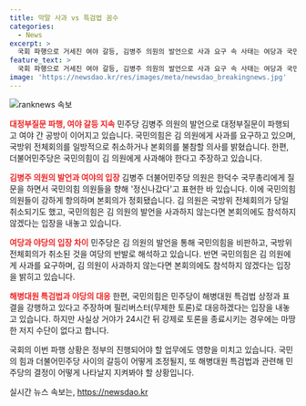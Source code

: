 ```yaml
---
title: 막말 사과 vs 특검법 꼼수
categories:
  - News
excerpt: >
  국회 파행으로 거세진 여야 갈등, 김병주 의원의 발언으로 사과 요구 속 사태는 여당과 국민의힘이 대립. 국민의힘이 김 의원의 사과를 요구하고, 본회의 불참을 밝히며 공방. 국민의힘은 사과 전까지 모든 상임위를 보이콧할 계획이며, 국회 파행 우려. 민주당은 단독으로 해병대원 특검법 상정과 표결을 강행 계획하며, 국회 파행 속 긴박한 상황.
feature_text: >
  국회 파행으로 거세진 여야 갈등, 김병주 의원의 발언으로 사과 요구 속 사태는 여당과 국민의힘이 대립. 국민의힘이 김 의원의 사과를 요구하고, 본회의 불참을 밝히며 공방. 국민의힘은 사과 전까지 모든 상임위를 보이콧할 계획이며, 국회 파행 우려. 민주당은 단독으로 해병대원 특검법 상정과 표결을 강행 계획하며, 국회 파행 속 긴박한 상황.
image: 'https://newsdao.kr/res/images/meta/newsdao_breakingnews.jpg'
---
```


<p><img src="https://newsdao.kr/res/images/meta/newsdao_breakingnews.jpg" alt="ranknews 속보" /></p>

<p><b><span style="color: #ee2323;">대정부질문 파행, 여야 갈등 지속</span></b>
민주당 김병주 의원의 발언으로 대정부질문이 파행되고 여야 간 공방이 이어지고 있습니다. 국민의힘은 김 의원에게 사과를 요구하고 있으며, 국방위 전체회의를 일방적으로 취소하거나 본회의를 불참할 의사를 밝혔습니다. 한편, 더불어민주당은 국민의힘이 김 의원에게 사과해야 한다고 주장하고 있습니다.</p>

<p data-ke-size="size16"></p>

<p><b><span style="color: #ee2323;">김병주 의원의 발언과 여야의 입장</span></b>
김병주 더불어민주당 의원은 한덕수 국무총리에게 질문을 하면서 국민의힘 의원들을 향해 '정신나갔다'고 표현한 바 있습니다. 이에 국민의힘 의원들이 강하게 항의하며 본회의가 정회됐습니다. 김 의원은 국방위 전체회의가 당일 취소되기도 했고, 국민의힘은 김 의원의 발언을 사과하지 않는다면 본회의에도 참석하지 않겠다는 입장을 내놓고 있습니다.</p>

<p data-ke-size="size16"></p>

<p><b><span style="color: #ee2323;">여당과 야당의 입장 차이</span></b>
민주당은 김 의원의 발언을 통해 국민의힘을 비판하고, 국방위 전체회의가 취소된 것을 여당의 반발로 해석하고 있습니다. 반면 국민의힘은 김 의원에게 사과를 요구하며, 김 의원이 사과하지 않는다면 본회의에도 참석하지 않겠다는 입장을 밝히고 있습니다.</p>

<p data-ke-size="size16"></p>

<p><b><span style="color: #ee2323;">해병대원 특검법과 야당의 대응</span></b>
한편, 국민의힘은 민주당이 해병대원 특검법 상정과 표결을 강행하고 있다고 주장하며 필리버스터(무제한 토론)로 대응하겠다는 입장을 내놓고 있습니다. 하지만 사실상 거야가 24시간 뒤 강제로 토론을 종료시키는 경우에는 마땅한 저지 수단이 없다고 합니다.</p>

<p data-ke-size="size16"></p>

<p>국회의 이번 파행 상황은 정부의 진행되어야 할 업무에도 영향을 미치고 있습니다. 국민의 힘과 더불어민주당 사이의 갈등이 어떻게 조정될지, 또 해병대원 특검법과 관련해 민주당의 결정이 어떻게 나타날지 지켜봐야 할 상황입니다.</p>
실시간 뉴스 속보는, <a href="https://newsdao.kr" rel="dofollow">https://newsdao.kr</a>


